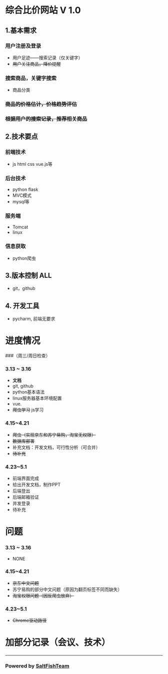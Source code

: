 # 综合比价网站 V 1.0
## 1.基本需求
### 用户注册及登录
- 用户足迹——搜索记录（仅关键字）
- ~~用户关注商品，降价提醒~~
### 搜索商品，关键字搜索
- 商品分类
### ~~商品的价格估计，价格趋势评估~~
### ~~根据用户的搜索记录，推荐相关商品~~
## 2.技术要点
### 前端技术 
- js html css vue.js等
### 后台技术 
- python flask 
- MVC模式 
- mysql等 
### 服务端 
- Tomcat 
- linux
### 信息获取 
- python爬虫
## 3.版本控制 **ALL**
- git，github
## 4. 开发工具
- pycharm, 前端无要求

# 进度情况
###（周三/周日检查）
### 3.13 ~ 3.16  
- **文档** 
- git, github
- python基本语法
- linux服务器基本环境配置
- vue.
- ~~爬虫学习~~
js学习
### 4.15~4.21
- ~~爬虫（实现京东和苏宁易购，淘宝无权限）~~
- ~~数据库部署~~
- 补充文档：开发文档，可行性分析（可合并）
- ~~待补充~~

### 4.23~5.1
- 前端界面完成
- 给出开发文档，制作PPT
- 后端登出
- 后端邮箱验证
- 并发登录
- 待补充

# 问题
### 3.13 ~ 3.16 
- NONE

### 4.15~4.21
- ~~京东中文问题~~
- 苏宁易购的部分中文问题（原因为翻页标签不同而缺失）
- ~~淘宝权限问题（因反爬虫放弃）~~

### 4.23~5.1
- ~~Chrome驱动路径~~

# 加部分记录（会议、技术）
###

***
### Powered by [SaltFishTeam](https://github.com/IamA1536/Comprehensive-Comparison-Project)